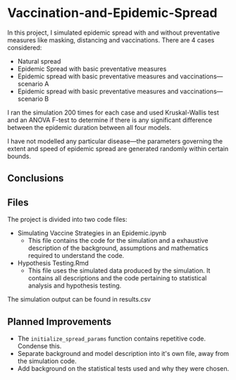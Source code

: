 # Vaccination-and-Epidemic-Spread
In this project, I simulated epidemic spread with and without preventative measures like masking, distancing and vaccinations. There are 4 cases considered:

- Natural spread
- Epidemic Spread with basic preventative measures
- Epidemic spread with basic preventative measures and vaccinations—scenario A
- Epidemic spread with basic preventative measures and vaccinations—scenario B

I ran the simulation 200 times for each case and used Kruskal-Wallis test and an ANOVA F-test to determine if there is any significant difference between the epidemic duration between all four models.

I have not modelled any particular disease—the parameters governing the extent and speed of epidemic spread are generated randomly within certain bounds.

## Conclusions


## Files

The project is divided into two code files:
- Simulating Vaccine Strategies in an Epidemic.ipynb
	- This file contains the code for the simulation and a exhaustive description of the background, assumptions and mathematics required to understand the code.
- Hypothesis Testing.Rmd
	- This file uses the simulated data produced by the simulation. It contains all descriptions and the code pertaining to statistical analysis and hypothesis testing.

The simulation output can be found in results.csv

## Planned Improvements

- The `initialize_spread_params` function contains repetitive code. Condense this.
- Separate background and model description into it's own file, away from the simulation code.
- Add background on the statistical tests used and why they were chosen.

